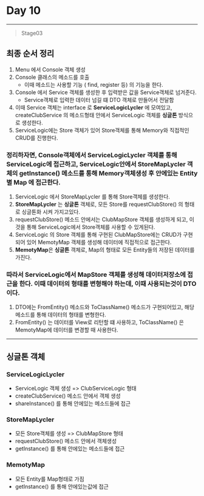 # Day 10

---

>Stage03 

## 최종 순서 정리 

1. Menu  에서 Console  객체 생성
2. Console 클래스의 메소드를 호출
   - 이때 메소드는 사용할 기능 ( find, register 등) 의 기능을 한다. 
3. Console 에서 Service 객체를 생성한 후 입력받은 값을 Service객체로 넘겨준다. 
   - Service객체로 입력한 데이터 넘길 떄 DTO 객체로 만들어서 전달함 
4. 이때 Service 객체는 interface 로 **ServiceLogicLycler** 에 모여있고, createClubService 의 메소드형태 안에서 ServiceLogic 객체를 **싱글톤** 방식으로 생성한다.
5. ServiceLogic에는 Store 객체가 있어 Store객체를 통해 Memory와 직접적인 CRUD를 진행한다. 

### 정리하자면, Console객체에서 ServiceLogicLycler 객체를 통해 ServiceLogic에 접근하고, ServiceLogic안에서 StoreMapLycler 객체의 getInstance() 메소드를 통해 Memory객체생성 후 안에있는 Entity 별 Map 에 접근한다. 

1. ServiceLogic 에서 StoreMapLycler 를 통해 Store객체를 생성한다. 
2. **StoreMapLycler** 는 **싱글톤** 객체로, 모든 Store를 requestClubStore() 의 형태로 싱글톤화 시켜 가지고있다.
3. requestClubStore() 메소드 안에서는 ClubMapStore 객체를 생성하게 되고, 이것을 통해 ServiceLogic에서 Store객체를 사용할 수 있게된다. 
4. ServiceLogic 의 Store 객체를 통해 구현된 ClubMapStore에는 CRUD가 구현되어 있어 MemotyMap 객체를 생성해 데이터에 직접적으로 접근한다. 
5. **MemotyMap**은 **싱글톤** 객체로, Map의 형태로 모든 Entity들의 저장된 데이터를 가진다. 

### 따라서 ServiceLogic에서 MapStore 객체를 생성해 데이터저장소에 접근을 한다. 이때 데이터의 형태를 변형해야 하는데, 이때 사용되는것이 DTO 이다. 

1. DTO에는 FromEntity() 메소드와 ToClassName() 메소드가 구현되어있고, 해당 메소드를 통해 데이터의 형태를 변형한다. 
2. FromEntity() 는 데이터를 View로 리턴할 떄 사용하고, ToClassName() 은 MemotyMap에 데이터를 변경할 때 사용한다.

---
## 싱글톤 객체

### ServiceLogicLycler

- ServiceLogic 객체 생성 => ClubServiceLogic 형태
- createClubService() 메소드 안에서 객체 생성
- shareInstance() 를 통해 안에있는 메소드들에 접근

### StoreMapLycler

- 모든 Store객체를 생성 => ClubMapStore 형태
- requestClubStore() 메소드 안에서 객체생성
- getInstance() 를 통해 안에있는 메소드들에 접근 

### MemotyMap

- 모든 Entity를 Map형태로 가짐
- getInstance() 를 통해 안에있는값에 접근 

